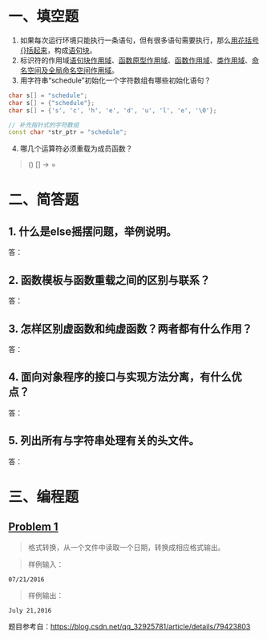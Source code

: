 # 一、填空题
1. 如果每次运行环境只能执行一条语句，但有很多语句需要执行，那么<u>用花括号{}括起来</u>，构成<u>语句块</u>。
2. 标识符的作用域<u>语句块作用域</u>、<u>函数原型作用域</u>、<u>函数作用域</u>、<u>类作用域</u>、<u>命名空间及全局命名空间作用域</u>。
3. 用字符串“schedule”初始化一个字符数组有哪些初始化语句？
```C++
char s[] = "schedule";
char s[] = {"schedule"};
char s[] = {'s', 'c', 'h', 'e', 'd', 'u', 'l', 'e', '\0'};

// 补充指针式的字符数组
const char *str_ptr = "schedule";
```
4. 哪几个运算符必须重载为成员函数？
> () [] -> =

# 二、简答题
## 1. 什么是else摇摆问题，举例说明。
答：
## 2. 函数模板与函数重载之间的区别与联系？
答：
## 3. 怎样区别虚函数和纯虚函数？两者都有什么作用？
答：
## 4. 面向对象程序的接口与实现方法分离，有什么优点？
答：
## 5. 列出所有与字符串处理有关的头文件。
答：

# 三、编程题
## [Problem 1](1.cpp)
> 格式转换，从一个文件中读取一个日期，转换成相应格式输出。

> 样例输入：

```
07/21/2016
```
> 样例输出：

```
July 21,2016
```

题目参考自：https://blog.csdn.net/qq_32925781/article/details/79423803